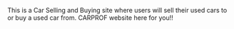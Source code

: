 This is a Car Selling and Buying site where users will sell their used cars to or buy a used car from.
CARPROF website here for you!!
